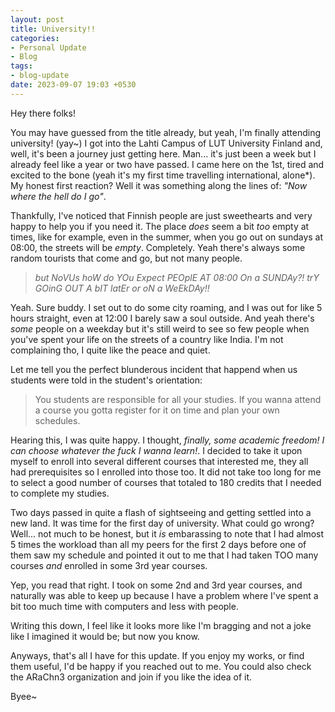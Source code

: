 ```yaml
---
layout: post
title: University!!
categories:
- Personal Update
- Blog
tags:
- blog-update
date: 2023-09-07 19:03 +0530
---
```

Hey there folks!

You may have guessed from the title already, but yeah, I'm finally attending university! (yay~)
I got into the Lahti Campus of LUT University Finland and, well, it's been a journey just getting here. Man... it's just been a week but I already feel like a year or two have passed. I came here on the 1st, tired and excited to the bone (yeah it's my first time travelling international, alone*). My honest first reaction? Well it was something along the lines of: _"Now where the hell do I go"_.

Thankfully, I've noticed that Finnish people are just sweethearts and very happy to help you if you need it. The place _does_ seem a bit _too_ empty at times, like for example, even in the summer, when you go out on sundays at 08:00, the streets will be *empty*. Completely. Yeah there's always some random tourists that come and go, but not many people. 
> _but NoVUs hoW do YOu Expect PEOplE AT 08:00 On a SUNDAy?! trY GOinG OUT A bIT latEr or oN a WeEkDAy!!_

Yeah. Sure buddy. I set out to do some city roaming, and I was out for like 5 hours straight, even at 12:00 I barely saw a soul outside. And yeah there's _some_ people on a weekday but it's still weird to see so few people when you've spent your life on the streets of a country like India. I'm not complaining tho, I quite like the peace and quiet.

Let me tell you the perfect blunderous incident that happend when us students were told in the student's orientation:
> You students are responsible for all your studies. If you wanna attend a course you gotta register for it on time and plan your own schedules. 

Hearing this, I was quite happy. I thought, _finally, some academic freedom! I can choose whatever the fuck I wanna learn!_. I decided to take it upon myself to enroll into several different courses that interested me, they all had prerequisites so I enrolled into those too. It did not take too long for me to select a good number of courses that totaled to 180 credits that I needed to complete my studies. 

Two days passed in quite a flash of sightseeing and getting settled into a new land. It was time for the first day of university. What could go wrong? Well... not much to be honest, but it _is_ embarassing to note that I had almost 5 times the workload than all my peers for the first 2 days before one of them saw my schedule and pointed it out to me that I had taken TOO many courses _and_ enrolled in some 3rd year courses.

Yep, you read that right. I took on some 2nd and 3rd year courses, and naturally was able to keep up because I have a problem where I've spent a bit too much time with computers and less with people. 

Writing this down, I feel like it looks more like I'm bragging and not a joke like I imagined it would be; but now you know. 

Anyways, that's all I have for this update. If you enjoy my works, or find them useful, I'd be happy if you reached out to me. You could also check the ARaChn3 organization and join if you like the idea of it. 

Byee~
